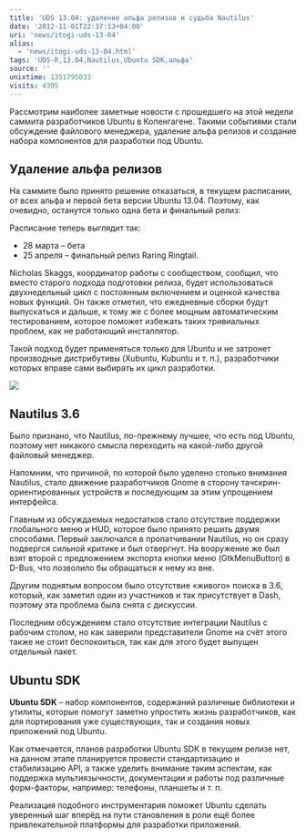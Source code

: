 ```yaml
---
title: 'UDS 13.04: удаление альфа релизов и судьба Nautilus'
date: '2012-11-01T22:37:13+04:00'
uri: 'news/itogi-uds-13-04'
alias: 
  - 'news/itogi-uds-13-04.html'
tags: 'UDS-R,13.04,Nautilus,Ubuntu SDK,альфа'
source: ''
unixtime: 1351795033
visits: 4395
---
```

Рассмотрим наиболее заметные новости с прошедшего на этой недели саммита разработчиков Ubuntu в Копенгагене. Такими событиями стали обсуждение файлового менеджера, удаление альфа релизов и создание набора компонентов для разработки под Ubuntu.

## Удаление альфа релизов

На саммите было принято решение отказаться, в текущем расписании, от всех альфа и первой бета версии Ubuntu 13.04. Поэтому, как очевидно, останутся только одна бета и финальный релиз:

Расписание теперь выглядит так:

*   28 марта – бета
*   25 апреля – финальный релиз Raring Ringtail.

Nicholas Skaggs, координатор работы с сообществом, сообщил, что вместо старого подхода подготовки релиза, будет использоваться двухнедельный цикл с постоянным включением и оценкой качества новых функций. Он также отметил, что ежедневные сборки будут выпускаться и дальше, к тому же с более мощным автоматическим тестированием, которое поможет избежать таких тривиальных проблем, как не работающий инсталлятор.

Такой подход будет применяться только для Ubuntu и не затронет производные дистрибутивы (Xubuntu, Kubuntu и т. п.), разработчики которых вправе сами выбирать их цикл разработки.

[![](img/2012/11/01/22-00/raring-ringtail-8145448345-o.jpg)](img/2012/11/01/22-00/raring-ringtail-8145448345-o.jpg)

## Nautilus 3.6

Было признано, что Nautilus, по-прежнему лучшее, что есть под Ubuntu, поэтому нет никакого смысла переходить на какой-либо другой файловый менеджер.

Напомним, что причиной, по которой было уделено столько внимания Nautilus, стало движение разработчиков Gnome в сторону тачскрин-ориентированных устройств и последующим за этим упрощением интерфейса.

Главным из обсуждаемых недостатков стало отсутствие поддержки глобального меню и HUD, которое было принято решить двумя способами. Первый заключался в пропатчивании Nautilus, но он сразу подвергся сильной критике и был отвергнут. На вооружение же был взят второй с предложением экспорта кнопки меню (GtkMenuButton) в D-Bus, что позволило бы обращаться к нему из вне.

Другим поднятым вопросом было отсутствие «живого» поиска в 3.6, который, как заметил один из участников и так присутствует в Dash, поэтому эта проблема была снята с дискуссии.

Последним обсуждением стало отсутствие интеграции Nautilus с рабочим столом, но как заверили представители Gnome на счёт этого также не стоит беспокоиться, так как для этого будет выпущен отдельный пакет.

## Ubuntu SDK

**Ubuntu SDK** – набор компонентов, содержаний различные библиотеки и утилиты, которые помогут заметно упростить жизнь разработчиков, как для портирования уже существующих, так и создания новых приложений под Ubuntu.

Как отмечается, планов разработки Ubuntu SDK в текущем релизе нет, на данном этапе планируется провести стандартизацию и стабилизацию API, а также уделить внимание таким аспектам, как поддержка мультиязычности, документации и работы под различные форм-факторы, например: телефоны, планшеты и т. п.

Реализация подобного инструментария поможет Ubuntu сделать уверенный шаг вперёд на пути становления в роли ещё более привлекательной платформы для разработки приложений.
